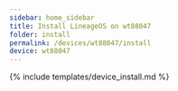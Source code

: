 ```yaml
---
sidebar: home_sidebar
title: Install LineageOS on wt88047
folder: install
permalink: /devices/wt88047/install
device: wt88047
---
```

{% include templates/device_install.md %}
